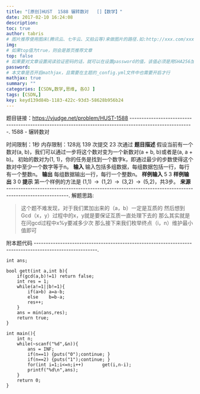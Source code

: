 ```yaml
---
title: "[原创]HUST  1588 辗转数对   []【数学】"
date: 2017-02-10 16:24:08
description:
toc: true
author: tabris
# 图片推荐使用图床(腾讯云、七牛云、又拍云等)来做图片的路径.如:http://xxx.com/xxx.jpg
img:
# 如果top值为true，则会是首页推荐文章
top: false
# 如果要对文章设置阅读验证密码的话，就可以在设置password的值，该值必须是用SHA256加密后的密码，防止被他人识破
password:
# 本文章是否开启mathjax，且需要在主题的_config.yml文件中也需要开启才行
mathjax: true
summary: ""
categories: [CSDN,数学,思维, 各OJ ]
tags: [CSDN,]
key: keyd139d84b-1183-422c-93d3-58628b956b24
---
```


题目链接：https://vjudge.net/problem/HUST-1588
--------------------------------------------------------------------------------------------------------.
1588 - 辗转数对

时间限制：1秒 内存限制：128兆
139 次提交 23 次通过
**题目描述**
	假设当前有一个数对(a, b)，我们可以通过一步将这个数对变为一个新数对(a + b, b)或者是(a, a + b)。
初始的数对为(1, 1)，你的任务是找到一个数字k，即通过最少的步数使得这个数对中至少一个数字等于n。
**输入**
	输入包括多组数据，每组数据包括一行，每行有一个整数n。
**输出**
	每组数据输出一行，每行一个整数n。
**样例输入**
5
3
**样例输出**
3
0
**提示**
	第一个样例的方法是 (1,1)  →  (1,2)  →  (3,2)  →  (5,2)，共3步。
**来源**
--------------------------------------------------------------------------------------------------------.
解题思路:

>这个题不难发现，对于我们累加出来的（a，b）一定是互质的
然后想到Gcd（x，y）过程中的x，y就是要保证互质一直处理下去的
那么其实就是在问gcd过程中x%y要减多少次
那么接下来我们枚举终点（i，n）维护最小值即可



附本题代码
--------------------------------------------------------------------------------------------------------.
```
int ans;

bool gett(int a,int b){
    if(gcd(a,b)!=1) return false;
    int res = 1;
    while(a!=1||b!=1){
        if(a>b) a=a-b;
        else    b=b-a;
        res++;
    }
    ans = min(ans,res);
    return true;
}

int main(){
    int n;
    while(~scanf("%d",&n)){
        ans = INF;
        if(n==1) {puts("0");continue; }
        if(n==2) {puts("1");continue; }
        for(int i=1;i<=n;i++)       get(i,n-i);
        printf("%d\n",ans);
    }
    return 0;
}


```